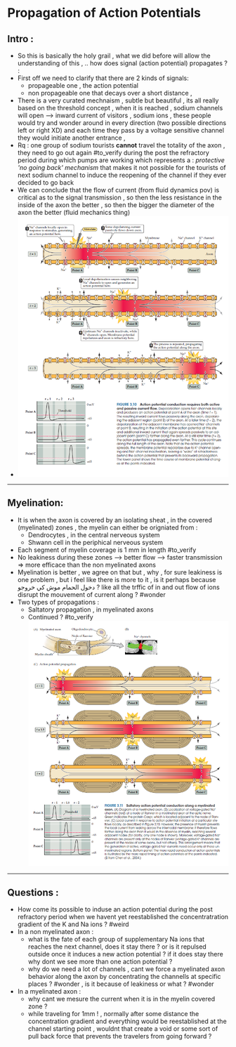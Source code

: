 # Propagation of Action Potentials
## Intro : 
* So this is basically the holy grail , what we did before will allow the understanding of this , .. how does signal (action potential) propagates ? :
* First off we need to clarify that there are 2 kinds of signals:
	* propageable one , the action potential
	* non propageable one that decays over a short distance , 
* There is a very curated mechnaism , subtle but beautiful , its all really based on the threshold concept , when it is reached , sodium channels will open --> inward current of visitors , sodium ions , these people would try and wonder around in every direction (two possible directions left or right XD) and each time they pass by a voltage sensitive channel they would initiate another entrance , 
* Rq : one group of sodium tourists **cannot** travel the totality of the axon , they need to go out again #to_verify during the post the refractory period during which pumps are working which represents  a : *protective 'no going back' mechanism* that makes it not possible for the tourists of next sodium channel to induce the reopening of the channel if they ever decided to go back 
* We can conclude that the flow of current (from fluid dynamics pov) is critical as to the signal transmission , so then the less resistance in the inside of the axon the better , so then the bigger the diameter of the axon the better (fluid mechanics thing) 
* ![Pasted image 20250721200751](./images/Pasted%20image%2020250721200751.png)

***
## Myelination:
* It is when the axon is covered by an isolating sheat , in the covered (myelinated) zones , the myelin can either be origniated from : 
	* Dendrocytes , in the central nerveous system 
	* Shwann cell in the periphical nerveous system 
* Each segment of myelin coverage is 1 mm in length #to_verify 
* No leakiness during these zones --> better flow --> faster transmission => more efficace than the non myelinated axons
* Myelination is better , we agree on that but , why , for sure leakiness is one problem , but i feel like there is more to it , is it perhaps because دخول الحمام موش كي خروجو ? like all the trffic of in and out flow of ions disrupt the mouvement of current along ? #wonder 
* Two types of propagations : 
	* Saltatory propagation , in myelinated axons
	* Continued ? #to_verify 
	![Pasted image 20250722151402](./images/Pasted%20image%2020250722151402.png)

***
## Questions : 
* How come its possible to induse an action potential during the post refractory period when we havent yet reestablished the concentratration gradient of the K and Na ions ? #weird 
* In a non myelinated axon :
	* what is the fate of each group of supplementary Na ions that reaches the next channel, does it stay there ? or is it repulsed outside once it induces a new action potential ? if it does stay there why dont we see more than one action potential ?
	* why do we need a lot of channels , cant we force a myelinated axon behavior along the axon by concentrating the channells at specific places ? #wonder , is it because of leakiness or what ? #wonder 
* In a myelinated axon : 
	* why cant we mesure the current when it is in the myelin covered zone ?
	* while traveling for 1mm ! , normally after some distance the concentration gradient and everything would be reestablished at the channel starting point , wouldnt that create a void or some sort of pull back force that prevents the travelers from going forward ?
	